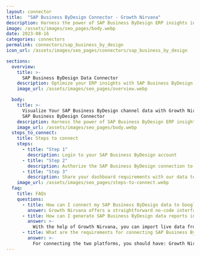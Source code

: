 ```yaml
---
layout: connector
title:  "SAP Business ByDesign Connector - Growth Nirvana"
description: Harness the power of SAP Business ByDesign ERP insights integrated into Looker Studio for strategic operational decisions.
image: /assets/images/seo_pages/body.webp
date: 2023-08-16
categories: connectors
permalink: connectors/sap_business_by_design
icon_url: /assets/images/seo_pages/connectors/sap_business_by_design

sections:
  overview:
    title: >-
      SAP Business ByDesign Data Connector
    description: Optimize your ERP insights with SAP Business ByDesign integration. Seamlessly merge ERP data from SAP Business ByDesign with Looker Studio's analytical capabilities, unlocking insights that drive operational strategies, financial planning, and operational excellence.
    image_url: /assets/images/seo_pages/overview.webp

  body:
    title: >-
      Visualize Your SAP Business ByDesign channel data with Growth Nirvana's
      SAP Business ByDesign Connector
    description: Harness the power of SAP Business ByDesign ERP insights integrated into Looker Studio for strategic operational decisions.
    image_url: /assets/images/seo_pages/body.webp
  steps_to_connect:
    title: Steps to connect
    steps:
      - title: "Step 1"
        description: Login to your SAP Business ByDesign account
      - title: "Step 2"
        description: Authorize the SAP Business ByDesign connection to send data to Growth Nirvana
      - title: "Step 3"
        description: Share your dashboard requirements with our data team. We will build the report for you.
    image_url: /assets/images/seo_pages/steps-to-connect.webp
  faq:
    title: FAQs
    questions:
      - title: How can I connect my SAP Business ByDesign data to Google Data Studio/Looker Studio?
        answer: Growth Nirvana offers a straightforward no-code interface to connect to SAP Business ByDesign data sources.
      - title: How can I generate SAP Business ByDesign data reports in Looker Studio?
        answer: >-
          With the help of Growth Nirvana, you can import live data from SAP Business ByDesign into Looker Studio. These data can be viewed in charts, tables, and dashboards to generate branded reports that can be shared instantly.
      - title: What are the requirements for connecting SAP Business ByDesign and Looker Studio?
        answer: >-
          For connecting the two platforms, you should have: Growth Nirvana Account and SAP Business ByDesign Ads Account
---
```

